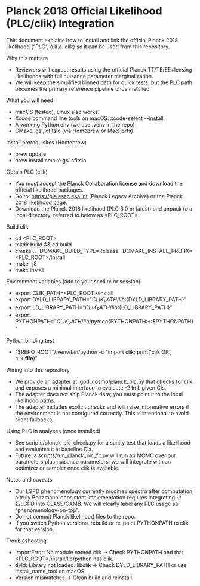 # Planck 2018 Official Likelihood (PLC/clik) Integration

This document explains how to install and link the official Planck 2018 likelihood (“PLC”, a.k.a. clik) so it can be used from this repository.

Why this matters
- Reviewers will expect results using the official Planck TT/TE/EE+lensing likelihoods with full nuisance parameter marginalization.
- We will keep the simplified binned path for quick tests, but the PLC path becomes the primary reference pipeline once installed.

What you will need
- macOS (tested), Linux also works.
- Xcode command line tools on macOS: xcode-select --install
- A working Python env (we use .venv in the repo)
- CMake, gsl, cfitsio (via Homebrew or MacPorts)

Install prerequisites (Homebrew)
- brew update
- brew install cmake gsl cfitsio

Obtain PLC (clik)
- You must accept the Planck Collaboration license and download the official likelihood packages.
- Go to: https://pla.esac.esa.int (Planck Legacy Archive) or the Planck 2018 likelihood page.
- Download the Planck 2018 likelihood (PLC 3.0 or latest) and unpack to a local directory, referred to below as <PLC_ROOT>.

Build clik
- cd <PLC_ROOT>
- mkdir build && cd build
- cmake .. -DCMAKE_BUILD_TYPE=Release -DCMAKE_INSTALL_PREFIX=<PLC_ROOT>/install
- make -j8
- make install

Environment variables (add to your shell rc or session)
- export CLIK_PATH=<PLC_ROOT>/install
- export DYLD_LIBRARY_PATH="$CLIK_PATH/lib:${DYLD_LIBRARY_PATH}"
- export LD_LIBRARY_PATH="$CLIK_PATH/lib:${LD_LIBRARY_PATH}"
- export PYTHONPATH="$CLIK_PATH/lib/python${PYTHONPATH:+:$PYTHONPATH}"

Python binding test
- "$REPO_ROOT"/.venv/bin/python -c "import clik; print('clik OK', clik.__file__)"

Wiring into this repository
- We provide an adapter at lgpd_cosmo/planck_plc.py that checks for clik and exposes a minimal interface to evaluate -2 ln L given Cls.
- The adapter does not ship Planck data; you must point it to the local likelihood paths.
- The adapter includes explicit checks and will raise informative errors if the environment is not configured correctly. This is intentional to avoid silent fallbacks.

Using PLC in analyses (once installed)
- See scripts/planck_plc_check.py for a sanity test that loads a likelihood and evaluates it at baseline Cls.
- Future: a scripts/run_planck_plc_fit.py will run an MCMC over our parameters plus nuisance parameters; we will integrate with an optimizer or sampler once clik is available.

Notes and caveats
- Our LGPD phenomenology currently modifies spectra after computation; a truly Boltzmann-consistent implementation requires integrating μ/Σ/LGPD into CLASS/CAMB. We will clearly label any PLC usage as “phenomenology-on-top”.
- Do not commit Planck likelihood files to the repo.
- If you switch Python versions, rebuild or re-point PYTHONPATH to clik for that version.

Troubleshooting
- ImportError: No module named clik -> Check PYTHONPATH and that <PLC_ROOT>/install/lib/python has clik.
- dyld: Library not loaded: libclik -> Check DYLD_LIBRARY_PATH or use install_name_tool on macOS.
- Version mismatches -> Clean build and reinstall.

